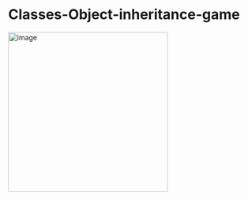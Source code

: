 # Classes-Object-inheritance-game
<img width="323" alt="image" src="https://github.com/sangle28/Classes-Object-inheritance-game/assets/126409461/c907786e-f642-4d7b-8dbc-ad57f552d993">
